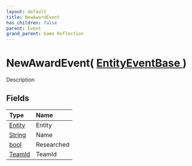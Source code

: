 ```yaml
---
layout: default
title: NewAwardEvent
has_children: false
parent: Event
grand_parent: Game Reflection
---
```

# NewAwardEvent( [ EntityEventBase ](/riftbreaker-wiki/docs/game-reflection/events/entity_event_base/) )
Description 

## Fields

| Type | Name |
|:----------|:--------------|
| [Entity](/riftbreaker-wiki/docs/game-reflection/classes/entity/) | Entity |
| [String](/riftbreaker-wiki/docs/game-reflection/components/string/) | Name |
| [bool](/riftbreaker-wiki/docs/game-reflection/components/bool/) | Researched |
| [TeamId](/riftbreaker-wiki/docs/game-reflection/classes/team_id/) | TeamId |

